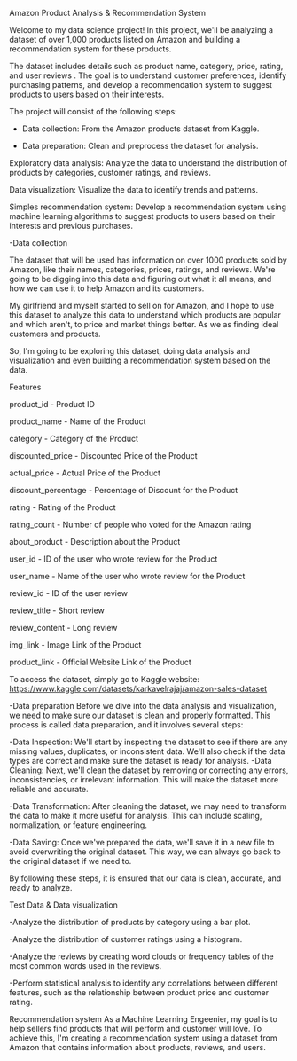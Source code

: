 Amazon Product Analysis & Recommendation System

Welcome to my data science project! In this project, we'll be analyzing a dataset of over 1,000 products listed on Amazon and building a recommendation system for these products.

The dataset includes details such as product name, category, price, rating, and user reviews . The goal is to understand customer preferences, identify purchasing patterns, and develop a recommendation system to suggest products to users based on their interests.

The project will consist of the following steps:

- Data collection: From the Amazon products dataset from Kaggle.

- Data preparation: Clean and preprocess the dataset for analysis.

Exploratory data analysis: Analyze the data to understand the distribution of products by categories, customer ratings, and reviews.

Data visualization: Visualize the data to identify trends and patterns.

Simples recommendation system: Develop a recommendation system using machine learning algorithms to suggest products to users based on their interests and previous purchases.

-Data collection

The dataset that will be used has information on over 1000 products sold by Amazon, like their names, categories, prices, ratings, and reviews. We're going to be digging into this data and figuring out what it all means, and how we can use it to help Amazon and its customers.

My girlfriend and myself started to sell on for Amazon, and I hope to use this dataset to analyze this data to understand which products are popular and which aren't, to price and market things better. As we as finding ideal customers and products. 

So, I'm going to be exploring this dataset, doing data analysis and visualization and even building a recommendation system based on the data. 

Features

product_id - Product ID

product_name - Name of the Product

category - Category of the Product

discounted_price - Discounted Price of the Product

actual_price - Actual Price of the Product

discount_percentage - Percentage of Discount for the Product

rating - Rating of the Product

rating_count - Number of people who voted for the Amazon rating

about_product - Description about the Product

user_id - ID of the user who wrote review for the Product

user_name - Name of the user who wrote review for the Product

review_id - ID of the user review

review_title - Short review

review_content - Long review

img_link - Image Link of the Product

product_link - Official Website Link of the Product

To access the dataset, simply go to Kaggle website: https://www.kaggle.com/datasets/karkavelrajaj/amazon-sales-dataset

-Data preparation
Before we dive into the data analysis and visualization, we need to make sure our dataset is clean and properly formatted. This process is called data preparation, and it involves several steps:

-Data Inspection: We'll start by inspecting the dataset to see if there are any missing values, duplicates, or inconsistent data. We'll also check if the data types are correct and make sure the dataset is ready for analysis.
-Data Cleaning: Next, we'll clean the dataset by removing or correcting any errors, inconsistencies, or irrelevant information. This will make the dataset more reliable and accurate.

-Data Transformation: After cleaning the dataset, we may need to transform the data to make it more useful for analysis. This can include scaling, normalization, or feature engineering.

-Data Saving: Once we've prepared the data, we'll save it in a new file to avoid overwriting the original dataset. This way, we can always go back to the original dataset if we need to.

By following these steps, it is ensured that our data is clean, accurate, and ready to analyze. 


Test Data & Data visualization

-Analyze the distribution of products by category using a bar plot.

-Analyze the distribution of customer ratings using a histogram.

-Analyze the reviews by creating word clouds or frequency tables of the most common words used in the reviews.

-Perform statistical analysis to identify any correlations between different features, such as the relationship between product price and customer rating.

Recommendation system
As a Machine Learning Engeenier, my goal is to help sellers find products that will perform and customer will love. To achieve this, I'm creating a recommendation system using a dataset from Amazon that contains information about products, reviews, and users.
